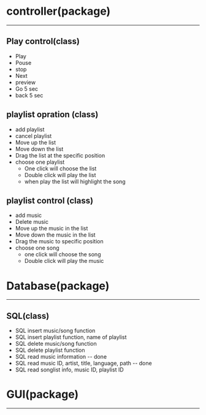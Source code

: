 # controller(package)
***
## Play control(class)

* Play 
* Pouse
* stop
* Next 
* preview
* Go 5 sec
* back 5 sec

## playlist opration (class)

* add playlist
* cancel playlist
* Move up the list
* Move down the list
* Drag the list at the specific position
* choose one playlist 
    * One click will choose the list
    * Double click will play the list
    * when play the list will highlight the song

## playlist control (class)

* add music 
* Delete music
* Move up the music in the list
* Move down the music in the list
* Drag the music to specific position
* choose one song 
  * one click will choose the song
  * Double click will play the music

# Database(package)
***

## SQL(class)
* SQL insert music/song function
* SQL insert playlist function, name of playlist
* SQL delete music/song function
* SQL delete playlist function
* SQL read music information -- done
* SQL read music ID, artist, title, language, path -- done
* SQL read songlist info, music ID, playlist ID
 



# GUI(package)
***

 



